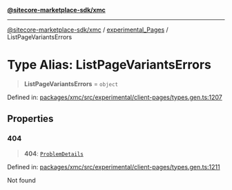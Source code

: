[**@sitecore-marketplace-sdk/xmc**](../../../../README.md)

***

[@sitecore-marketplace-sdk/xmc](../../../../README.md) / [experimental\_Pages](../README.md) / ListPageVariantsErrors

# Type Alias: ListPageVariantsErrors

> **ListPageVariantsErrors** = `object`

Defined in: [packages/xmc/src/experimental/client-pages/types.gen.ts:1207](https://github.com/Sitecore/marketplace-sdk/blob/main/packages/xmc/src/experimental/client-pages/types.gen.ts#L1207)

## Properties

### 404

> **404**: [`ProblemDetails`](ProblemDetails.md)

Defined in: [packages/xmc/src/experimental/client-pages/types.gen.ts:1211](https://github.com/Sitecore/marketplace-sdk/blob/main/packages/xmc/src/experimental/client-pages/types.gen.ts#L1211)

Not found
